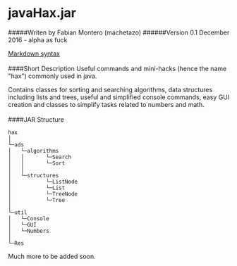 # javaHax.jar
#####Writen by Fabian Montero (machetazo)
######Version 0.1 December 2016 - alpha as fuck


[Markdown syntax](https://github.com/adam-p/markdown-here/wiki/Markdown-Cheatsheet)
<br/></br>
####Short Description
Useful commands and mini-hacks (hence the name "hax") commonly used in java.

Contains classes for sorting and searching algorithms, data structures including lists and trees, useful and simplified console commands, easy GUI creation and classes to simplify tasks related to numbers and math.
<br/></br>
####JAR Structure
```
hax   
│
└─ads
│   └─algorithms
│   │       └─Search
│   │       └─Sort
│   │
│   └─structures
│           └─ListNode
│           └─List
│           └─TreeNode
│           └─Tree
│   
└─util
│   └─Console
│   └─GUI
│   └─Numbers
│
└─Res
```
Much more to be added soon.





